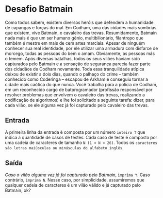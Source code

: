 # Desafio Batmain

Como todos sabem, existem diversos heróis que defendem a humanidade de capangas e forças do mal. Em Codham, uma das cidades mais sombrias que existem, vive Batmain, o cavaleiro das trevas. Resumidamente, Batmain nada mais é que um ser humano gênio, multibilionário, filantropo que também é mestre em mais de cem artes marciais. Apesar de ninguém conhecer sua real identidade, por ele utilizar uma armadura com disfarce de morcego, todas as pessoas do bem o amam. Obviamente, as pessoas más o temem. Após diversas batalhas, todos os seus vilões haviam sido capturados pelo Batmain e a sensação de segurança parecia fazer parte dos cidadãos de Codham novamente. Toda essa tranquilidade atípica deixou de existir a dois dias, quando o palhaço do crime – também conhecido como Coderinga ­– escapou de Arkham e conseguiu tornar a cidade mais caótica do que nunca. Você trabalha para a polícia de Codham, em um reconhecido cargo de batprogramador (profissão responsável por resolver problemas que envolvem o cavaleiro das trevas, realizando a codificação de algoritmos) e lhe foi solicitado a seguinte tarefa: dizer, para cada vilão, se ele alguma vez já foi capturado pelo cavaleiro das trevas.



## Entrada
A primeira linha da entrada é composta por um número `inteiro T` que indica a quantidade de casos de testes. Cada caso de teste é composto por uma cadeia de caracteres de tamanho `N (1 < N < 26)`. Todos os `caracteres são letras maiúsculas ou minúsculas do alfabeto inglês`.

## Saída
*Caso o vilão alguma vez já foi capturado pelo Batmain*, `imprima Y`. Caso contrário, `imprima N`. Nesse caso, por simplicidade, assumiremos que qualquer cadeia de caracteres é um vilão válido e já capturado pelo Batmain, ok?